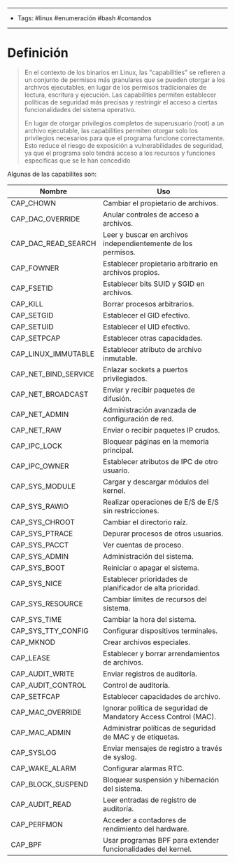 ---------------
- Tags: #linux #enumeración #bash #comandos 
------------------------

# Definición 

> En el contexto de los binarios en Linux, las "capabilities" se refieren a un conjunto de permisos más granulares que se pueden otorgar a los archivos ejecutables, en lugar de los permisos tradicionales de lectura, escritura y ejecución. Las capabilities permiten establecer políticas de seguridad más precisas y restringir el acceso a ciertas funcionalidades del sistema operativo.
> 
> En lugar de otorgar privilegios completos de superusuario (root) a un archivo ejecutable, las capabilities permiten otorgar solo los privilegios necesarios para que el programa funcione correctamente. Esto reduce el riesgo de exposición a vulnerabilidades de seguridad, ya que el programa solo tendrá acceso a los recursos y funciones específicas que se le han concedido

Algunas de las capabilites son:

|<center> **Nombre** </center>|<center> **Uso** </center>|
|---|---|
|CAP_CHOWN|Cambiar el propietario de archivos.|
|CAP_DAC_OVERRIDE|Anular controles de acceso a archivos.|
|CAP_DAC_READ_SEARCH|Leer y buscar en archivos independientemente de los permisos.|
|CAP_FOWNER|Establecer propietario arbitrario en archivos propios.|
|CAP_FSETID|Establecer bits SUID y SGID en archivos.|
|CAP_KILL|Borrar procesos arbitrarios.|
|CAP_SETGID|Establecer el GID efectivo.|
|CAP_SETUID|Establecer el UID efectivo.|
|CAP_SETPCAP|Establecer otras capacidades.|
|CAP_LINUX_IMMUTABLE|Establecer atributo de archivo inmutable.|
|CAP_NET_BIND_SERVICE|Enlazar sockets a puertos privilegiados.|
|CAP_NET_BROADCAST|Enviar y recibir paquetes de difusión.|
|CAP_NET_ADMIN|Administración avanzada de configuración de red.|
|CAP_NET_RAW|Enviar o recibir paquetes IP crudos.|
|CAP_IPC_LOCK|Bloquear páginas en la memoria principal.|
|CAP_IPC_OWNER|Establecer atributos de IPC de otro usuario.|
|CAP_SYS_MODULE|Cargar y descargar módulos del kernel.|
|CAP_SYS_RAWIO|Realizar operaciones de E/S de E/S sin restricciones.|
|CAP_SYS_CHROOT|Cambiar el directorio raíz.|
|CAP_SYS_PTRACE|Depurar procesos de otros usuarios.|
|CAP_SYS_PACCT|Ver cuentas de proceso.|
|CAP_SYS_ADMIN|Administración del sistema.|
|CAP_SYS_BOOT|Reiniciar o apagar el sistema.|
|CAP_SYS_NICE|Establecer prioridades de planificador de alta prioridad.|
|CAP_SYS_RESOURCE|Cambiar límites de recursos del sistema.|
|CAP_SYS_TIME|Cambiar la hora del sistema.|
|CAP_SYS_TTY_CONFIG|Configurar dispositivos terminales.|
|CAP_MKNOD|Crear archivos especiales.|
|CAP_LEASE|Establecer y borrar arrendamientos de archivos.|
|CAP_AUDIT_WRITE|Enviar registros de auditoría.|
|CAP_AUDIT_CONTROL|Control de auditoría.|
|CAP_SETFCAP|Establecer capacidades de archivo.|
|CAP_MAC_OVERRIDE|Ignorar política de seguridad de Mandatory Access Control (MAC).|
|CAP_MAC_ADMIN|Administrar políticas de seguridad de MAC y de etiquetas.|
|CAP_SYSLOG|Enviar mensajes de registro a través de syslog.|
|CAP_WAKE_ALARM|Configurar alarmas RTC.|
|CAP_BLOCK_SUSPEND|Bloquear suspensión y hibernación del sistema.|
|CAP_AUDIT_READ|Leer entradas de registro de auditoría.|
|CAP_PERFMON|Acceder a contadores de rendimiento del hardware.|
|CAP_BPF|Usar programas BPF para extender funcionalidades del kernel.|

